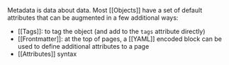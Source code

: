 Metadata is data about data. Most [[Objects]] have a set of default attributes that can be augmented in a few additional ways:

* [[Tags]]: to tag the object (and add to the `tags` attribute directly)
* [[Frontmatter]]: at the top of pages, a [[YAML]] encoded block can be used to define additional attributes to a page
* [[Attributes]] syntax
